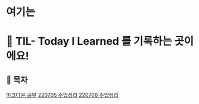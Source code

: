 # 여기는

# 📝 TIL- Today I Learned 를 기록하는 곳이에요!



## 📖 목차

[마크다운 공부](%EB%A7%88%ED%81%AC%EB%8B%A4%EC%9A%B4_%EB%AC%B8%EB%B2%95%EC%A0%95%EB%A6%AC.md)
[220705 수업정리](/7.5_%EC%88%98%EC%97%85%EC%A0%95%EB%A6%AC.md)
[220706 수업정리](/7.6_%EC%88%98%EC%97%85%EC%A0%95%EB%A6%AC.md)
